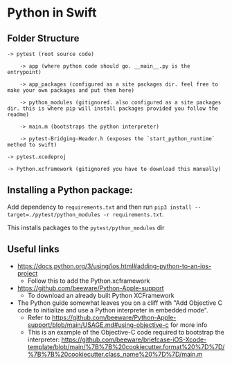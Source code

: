 # Python in Swift

## Folder Structure

```
-> pytest (root source code)

    -> app (where python code should go. __main__.py is the entrypoint)

    -> app_packages (configured as a site packages dir. feel free to make your own packages and put them here)

    -> python_modules (gitignored. also configured as a site packages dir. this is where pip will install packages provided you follow the readme)

    -> main.m (bootstraps the python interpreter)

    -> pytest-Bridging-Header.h (exposes the `start_python_runtime` method to swift)

-> pytest.xcodeproj

-> Python.xcframework (gitignored you have to download this manually)
```

## Installing a Python package:

Add dependency to `requirements.txt` and then run `pip3 install --target=./pytest/python_modules -r requirements.txt`.

This installs packages to the `pytest/python_modules` dir

## Useful links

- https://docs.python.org/3/using/ios.html#adding-python-to-an-ios-project
  - Follow this to add the Python.xcframework
- https://github.com/beeware/Python-Apple-support
  - To download an already built Python XCFramework
- The Python guide somewhat leaves you on a cliff with "Add Objective C code to initialize and use a Python interpreter in embedded mode".
  - Refer to https://github.com/beeware/Python-Apple-support/blob/main/USAGE.md#using-objective-c for more info
  - This is an example of the Objective-C code required to bootstrap the interpreter: https://github.com/beeware/briefcase-iOS-Xcode-template/blob/main/%7B%7B%20cookiecutter.format%20%7D%7D/%7B%7B%20cookiecutter.class_name%20%7D%7D/main.m
